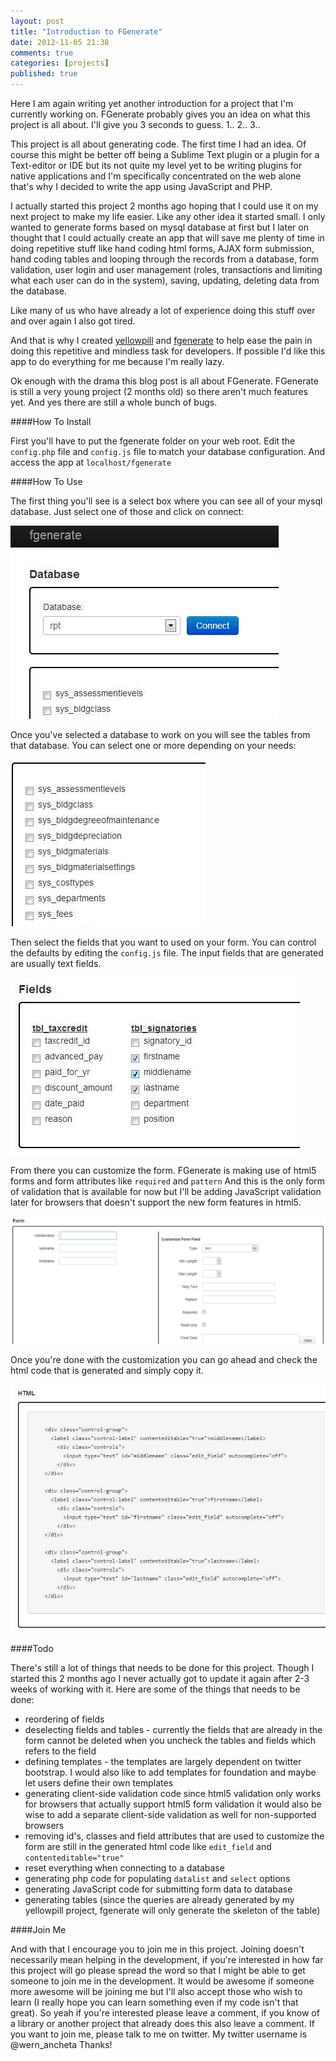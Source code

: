 ```yaml
---
layout: post
title: "Introduction to FGenerate"
date: 2012-11-05 21:38
comments: true
categories: [projects]
published: true
---
```


Here I am again writing yet another introduction for a project that I'm currently working on. FGenerate probably gives you an idea on what this project is all about. I'll give you 3 seconds to guess. 1.. 2.. 3..

This project is all about generating code. The first time I had an idea.
Of course this might be better off being a Sublime Text plugin or a plugin for a Text-editor or IDE but its not quite my level yet to be writing plugins for native applications and I'm specifically concentrated on the web alone that's why I decided to write the app using JavaScript and PHP.

I actually started this project 2 months ago hoping that I could use it on my next project to make my life easier.
Like any other idea it started small. I only wanted to generate forms based on mysql database at first but I later on
thought that I could actually create an app that will save me plenty of time in doing repetitive stuff like hand coding html forms, AJAX form submission, hand coding tables and looping through the records from a database, form validation, user login and user management (roles, transactions and limiting what each user can do in the system), saving, updating, deleting data from the database.

Like many of us who have already a lot of experience doing this stuff over and over again I also got tired.

And that is why I created [yellowpill](https://github.com/anchetawern/yellowpill) and [fgenerate](https://github.com/anchetawern/fgenerate) to help ease the pain in doing this repetitive and mindless task for developers. If possible I'd like this app to do everything for me because I'm really lazy.

Ok enough with the drama this blog post is all about FGenerate. FGenerate is still a very young project (2 months old) so there aren't much features yet. And yes there are still a whole bunch of bugs.


####How To Install

First you'll have to put the fgenerate folder on your web root. Edit the ```config.php``` file and ```config.js``` file to match your database configuration. And access the app at ```localhost/fgenerate```


####How To Use

The first thing you'll see is a select box where you can see all of your mysql database. 
Just select one of those and click on connect:

![fgenerate](/images/posts/fgenerate/fgenerate.jpg)

Once you've selected a database to work on you will see the tables from that database. You can select one or more depending on your needs:

![tables](/images/posts/fgenerate/tables.jpg)


Then select the fields that you want to used on your form. You can control the defaults by editing the ```config.js``` file.
The input fields that are generated are usually text fields.

![fields](/images/posts/fgenerate/fields.jpg)

From there you can customize the form. 
FGenerate is making use of html5 forms and form attributes like ```required``` and ```pattern```
And this is the only form of validation that is available for now but I'll be adding JavaScript validation later for browsers that doesn't support the new form features in html5. 

![customize](/images/posts/fgenerate/customize.jpg)


Once you're done with the customization you can go ahead and check the html code that is generated and simply copy it.

![htmlcode](/images/posts/fgenerate/htmlcode.jpg)


####Todo

There's still a lot of things that needs to be done for this project. Though I started this 2 months ago I never actually got to update it again after 2-3 weeks of working with it. Here are some of the things that needs to be done:

- reordering of fields 
- deselecting fields and tables - currently the fields that are already in the form cannot be deleted when you uncheck the tables and fields which refers to the field
- defining templates - the templates are largely dependent on twitter bootstrap. I would also like to add templates for foundation and maybe let users define their own templates
- generating client-side validation code since html5 validation only works for browsers that actually support html5 form validation it would also be wise to add a separate client-side validation as well for non-supported browsers
- removing id's, classes and field attributes that are used to customize the form are still in the generated html code like ```edit_field``` and ```contenteditable="true"```
- reset everything when connecting to a database
- generating php code for populating ```datalist``` and ```select``` options
- generating JavaScript code for submitting form data to database
- generating tables (since the queries are already generated by my yellowpill project, fgenerate will only generate the skeleton of the table)


####Join Me

And with that I encourage you to join me in this project. Joining doesn't necessarily mean helping in the development, if you're interested in how far this project will go please spread the word so that I might be able to get someone to join me in the development. It would be awesome if someone more awesome will be joining me but I'll also accept those who wish to learn (I really hope you can learn something even if my code isn't that great). So yeah if you're interested please leave a comment, if you know of a library or another project that already does this also leave a comment. If you want to join me, please talk to me on twitter. My twitter username is @wern_ancheta Thanks!